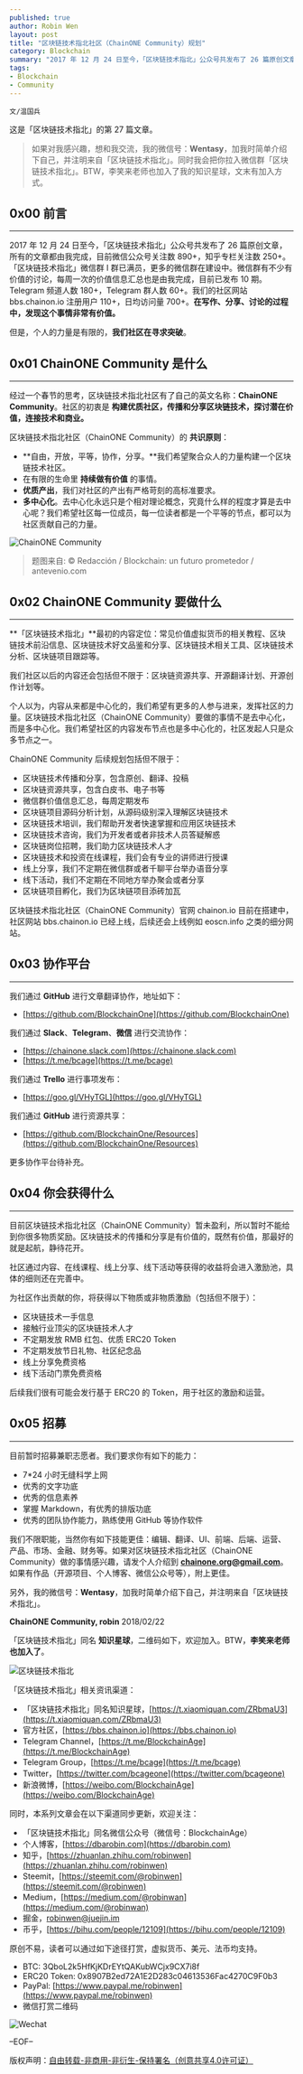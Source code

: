 ```yaml
---
published: true
author: Robin Wen
layout: post
title: "区块链技术指北社区（ChainONE Community）规划"
category: Blockchain
summary: "2017 年 12 月 24 日至今，「区块链技术指北」公众号共发布了 26 篇原创文章，所有的文章都由我完成，目前微信公众号关注数 880+，知乎专栏关注数 250+。「区块链技术指北」微信群 I 群已满员，更多的微信群在建设中。微信群有不少有价值的讨论，每周一次的价值信息汇总也是由我完成，目前已发布 10 期。Telegram 频道人数 180+，Telegram 群人数 60+。我们的社区网站 bbs.chainon.io 注册用户 110+，日均访问量 700+。在写作、分享、讨论的过程中，发现这个事情非常有价值。经过一个春节的思考，区块链技术指北社区有了自己的英文名称：ChainONE Community。社区的初衷是构建优质社区，传播和分享区块链技术，探讨潜在价值，连接技术和商业。我们不限职能，当然你有如下技能更佳：编辑、翻译、UI、前端、后端、运营、产品、市场、金融、财务等。如果对区块链技术指北社区（ChainONE Community）做的事情感兴趣，请发个人介绍到 chainone.org@gmail.com。如果有作品（开源项目、个人博客、微信公众号等），附上更佳。"
tags:
- Blockchain
- Community
---
```


`文/温国兵`

这是「区块链技术指北」的第 27 篇文章。

> 如果对我感兴趣，想和我交流，我的微信号：**Wentasy**，加我时简单介绍下自己，并注明来自「区块链技术指北」。同时我会把你拉入微信群「区块链技术指北」。BTW，李笑来老师也加入了我的知识星球，文末有加入方式。

## 0x00 前言
***

2017 年 12 月 24 日至今，「区块链技术指北」公众号共发布了 26 篇原创文章，所有的文章都由我完成，目前微信公众号关注数 890+，知乎专栏关注数 250+。「区块链技术指北」微信群 I 群已满员，更多的微信群在建设中。微信群有不少有价值的讨论，每周一次的价值信息汇总也是由我完成，目前已发布 10 期。Telegram 频道人数 180+，Telegram 群人数 60+。我们的社区网站 bbs.chainon.io 注册用户 110+，日均访问量 700+。**在写作、分享、讨论的过程中，发现这个事情非常有价值。**

但是，个人的力量是有限的，**我们社区在寻求突破**。

## 0x01 ChainONE Community 是什么
***

经过一个春节的思考，区块链技术指北社区有了自己的英文名称：**ChainONE Community**。社区的初衷是 **构建优质社区，传播和分享区块链技术，探讨潜在价值，连接技术和商业。**

区块链技术指北社区（ChainONE Community）的 **共识原则**：

* **自由，开放，平等，协作，分享。**我们希望聚合众人的力量构建一个区块链技术社区。
* 在有限的生命里 **持续做有价值** 的事情。
* **优质产出**，我们对社区的产出有严格苛刻的高标准要求。
* **多中心化**。去中心化永远只是个相对理论概念，究竟什么样的程度才算是去中心呢？我们希望社区每一位成员，每一位读者都是一个平等的节点，都可以为社区贡献自己的力量。

![ChainONE Community](https://i.imgur.com/msSlIWZ.png)

> 题图来自: © Redacción / Blockchain: un futuro prometedor / antevenio.com

## 0x02 ChainONE Community 要做什么
***

**「区块链技术指北」**最初的内容定位：常见价值虚拟货币的相关教程、区块链技术前沿信息、区块链技术好文品鉴和分享、区块链技术相关工具、区块链技术分析、区块链项目跟踪等。

我们社区以后的内容还会包括但不限于：区块链资源共享、开源翻译计划、开源创作计划等。

个人以为，内容从来都是中心化的，我们希望有更多的人参与进来，发挥社区的力量。区块链技术指北社区（ChainONE Community）要做的事情不是去中心化，而是多中心化。我们希望社区的内容发布节点也是多中心化的，社区发起人只是众多节点之一。

ChainONE Community 后续规划包括但不限于：

* 区块链技术传播和分享，包含原创、翻译、投稿
* 区块链资源共享，包含白皮书、电子书等
* 微信群价值信息汇总，每周定期发布
* 区块链项目源码分析计划，从源码级别深入理解区块链技术
* 区块链技术培训，我们帮助开发者快速掌握和应用区块链技术
* 区块链技术咨询，我们为开发者或者非技术人员答疑解惑
* 区块链岗位招聘，我们助力区块链技术人才
* 区块链技术和投资在线课程，我们会有专业的讲师进行授课
* 线上分享，我们不定期在微信群或者千聊平台举办语音分享
* 线下活动，我们不定期在不同地方举办聚会或者分享
* 区块链项目孵化，我们为区块链项目添砖加瓦

区块链技术指北社区（ChainONE Community）官网 chainon.io 目前在搭建中，社区网站 bbs.chainon.io 已经上线，后续还会上线例如 eoscn.info 之类的细分网站。

## 0x03 协作平台
***

我们通过 **GitHub** 进行文章翻译协作，地址如下：

* [https://github.com/BlockchainOne](https://github.com/BlockchainOne)

我们通过 **Slack**、**Telegram**、**微信** 进行交流协作：

* [https://chainone.slack.com](https://chainone.slack.com)
* [https://t.me/bcage](https://t.me/bcage)

我们通过 **Trello** 进行事项发布：

* [https://goo.gl/VHyTGL](https://goo.gl/VHyTGL)

我们通过 **GitHub** 进行资源共享：

* [https://github.com/BlockchainOne/Resources](https://github.com/BlockchainOne/Resources)

更多协作平台待补充。

## 0x04 你会获得什么
***

目前区块链技术指北社区（ChainONE Community）暂未盈利，所以暂时不能给到你很多物质奖励。区块链技术的传播和分享是有价值的，既然有价值，那最好的就是起航，静待花开。

社区通过内容、在线课程、线上分享、线下活动等获得的收益将会进入激励池，具体的细则还在完善中。

为社区作出贡献的你，将获得以下物质或非物质激励（包括但不限于）：

* 区块链技术一手信息
* 接触行业顶尖的区块链技术人才
* 不定期发放 RMB 红包、优质 ERC20 Token
* 不定期发放节日礼物、社区纪念品
* 线上分享免费资格
* 线下活动门票免费资格

后续我们很有可能会发行基于 ERC20 的 Token，用于社区的激励和运营。

## 0x05 招募
***

目前暂时招募兼职志愿者。我们要求你有如下的能力：

* 7*24 小时无缝科学上网
* 优秀的文字功底
* 优秀的信息素养
* 掌握 Markdown，有优秀的排版功底
* 优秀的团队协作能力，熟练使用 GitHub 等协作软件

我们不限职能，当然你有如下技能更佳：编辑、翻译、UI、前端、后端、运营、产品、市场、金融、财务等。如果对区块链技术指北社区（ChainONE Community）做的事情感兴趣，请发个人介绍到 **chainone.org@gmail.com**。如果有作品（开源项目、个人博客、微信公众号等），附上更佳。

另外，我的微信号：**Wentasy**，加我时简单介绍下自己，并注明来自「区块链技术指北」。

**ChainONE Community, robin**
2018/02/22

「区块链技术指北」同名 **知识星球**，二维码如下，欢迎加入。BTW，**李笑来老师也加入了**。

![区块链技术指北](https://i.imgur.com/pQxlDqF.jpg)

「区块链技术指北」相关资讯渠道：

* 「区块链技术指北」同名知识星球，[https://t.xiaomiquan.com/ZRbmaU3](https://t.xiaomiquan.com/ZRbmaU3)
* 官方社区，[https://bbs.chainon.io](https://bbs.chainon.io)
* Telegram Channel，[https://t.me/BlockchainAge](https://t.me/BlockchainAge)
* Telegram Group，[https://t.me/bcage](https://t.me/bcage)
* Twitter，[https://twitter.com/bcageone](https://twitter.com/bcageone)
* 新浪微博，[https://weibo.com/BlockchainAge](https://weibo.com/BlockchainAge)

同时，本系列文章会在以下渠道同步更新，欢迎关注：

* 「区块链技术指北」同名微信公众号（微信号：BlockchainAge）
* 个人博客，[https://dbarobin.com](https://dbarobin.com)
* 知乎，[https://zhuanlan.zhihu.com/robinwen](https://zhuanlan.zhihu.com/robinwen)
* Steemit，[https://steemit.com/@robinwen](https://steemit.com/@robinwen)
* Medium，[https://medium.com/@robinwan](https://medium.com/@robinwan)
* 掘金，[robinwen@juejin.im](https://juejin.im/user/5673ccae60b2260ee435f89a/posts)
* 币乎，[https://bihu.com/people/12109](https://bihu.com/people/12109)

原创不易，读者可以通过如下途径打赏，虚拟货币、美元、法币均支持。

* BTC: 3QboL2k5HfKjKDrEYtQAKubWCjx9CX7i8f
* ERC20 Token: 0x8907B2ed72A1E2D283c04613536Fac4270C9F0b3
* PayPal: [https://www.paypal.me/robinwen](https://www.paypal.me/robinwen)
* 微信打赏二维码

![Wechat](https://i.imgur.com/SzoNl5b.jpg)

–EOF–

版权声明：[自由转载-非商用-非衍生-保持署名（创意共享4.0许可证）](http://creativecommons.org/licenses/by-nc-nd/4.0/deed.zh)
